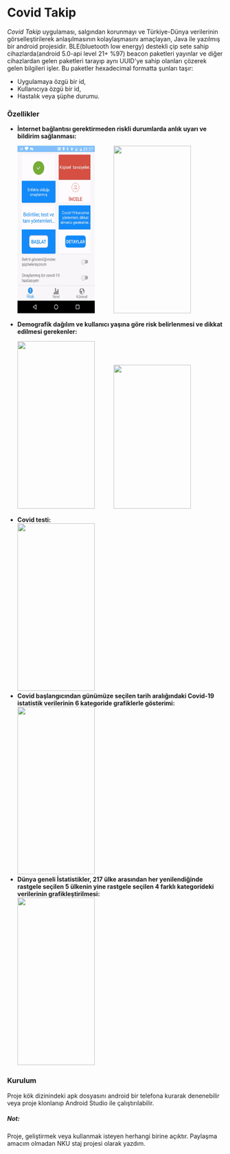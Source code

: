 # Covid Takip

*Covid Takip* uygulaması, salgından korunmayı ve Türkiye-Dünya verilerinin görselleştirilerek anlaşılmasının kolaylaşmasını amaçlayan, Java ile yazılmış bir android projesidir. BLE(bluetooth low energy) destekli çip sete sahip cihazlarda(android 5.0-api level 21+ %97) beacon paketleri yayınlar ve diğer cihazlardan gelen paketleri tarayıp aynı UUID'ye sahip olanları çözerek gelen bilgileri işler. Bu paketler hexadecimal formatta şunları taşır:

- Uygulamaya özgü bir id, 
- Kullanıcıya özgü bir id,
- Hastalık veya şüphe durumu.

### Özellikler
<ul>
  <li><b>İnternet bağlantısı gerektirmeden riskli durumlarda anlık uyarı ve bildirim sağlanması:</b><br>
    <p float="left">
      <img src="cagif/suspicion.gif" width="180" height="390">
      <img src="cagif/notification.gif" width="180" height="390" hspace="40">
    </p>
  </li>
  <li><b>Demografik dağılım ve kullanıcı yaşına göre risk belirlenmesi ve dikkat edilmesi gerekenler:</b><br>
    <p float="left">
      <img src="cagif/detay_home.gif" width="180" height="390">
      <img src="cagif/oneri.gif" width="180" height="335" hspace="40">
    </p>
  </li>
  <li><b>Covid testi: </b><br>
    <img src="cagif/test_home.gif" width="180" height="390">
  </li>
  <li><b>Covid başlangıcından günümüze seçilen tarih aralığındaki Covid-19 istatistik verilerinin 6 kategoride grafiklerle gösterimi:</b><br>
    <img src="cagif/local_graphs.gif" width="180" height="390">
  </li>
  <li><b>Dünya geneli İstatistikler, 217 ülke arasından her yenilendiğinde rastgele seçilen 5 ülkenin yine rastgele seçilen 4 farklı kategorideki verilerinin grafikleştirilmesi: </b><br>
    <img src="cagif/global_graph.gif" width="180" height="390">
  </li>
</ul>

### Kurulum
Proje kök dizinindeki apk dosyasını android bir telefona kurarak denenebilir veya proje klonlanıp Android Studio ile çalıştırılabilir.

##### Not:
Proje, geliştirmek veya kullanmak isteyen herhangi birine açıktır. Paylaşma amacım olmadan NKU staj projesi olarak yazdım.
